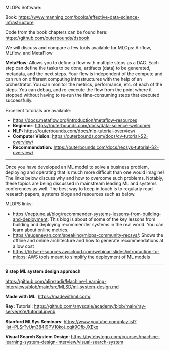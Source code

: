 MLOPs Software:

Book: https://www.manning.com/books/effective-data-science-infrastructure

Code from the book chapters can be found here: https://github.com/outerbounds/dsbook


We will discuss and compare a few tools available for MLOps: Airflow, MLflow, and MetaFlow

__MetaFlow__: Allows you to define a flow with multiple steps as a DAG. Each step can define the tasks to be done, artifacts (data) to be generated, metadata, and the next steps.
Your flow is independent of the compute and can run on different computing infrastructures with the help of an orchestrator.
You can monitor the metrics, performance, etc. of each of the steps.
You can debug, and re-execute the flow from the point where it stopped without having to re-run the time-consuming steps that executed successfully.


Excellent tutorials are available:
* https://docs.metaflow.org/introduction/metaflow-resources
* __Beginner:__ https://outerbounds.com/docs/data-science-welcome/
* __NLP:__ https://outerbounds.com/docs/nlp-tutorial-overview/
* __Computer Vision:__ https://outerbounds.com/docs/cv-tutorial-S2-overview/
* __Recommendation:__  https://outerbounds.com/docs/recsys-tutorial-S2-overview/


----------------------------------------------------------------

Once you have developed an ML model to solve a business problem, deploying and operating that is much more difficult than one would imagine!
The links below discuss why and how to overcome such problems. 
Notably, these topics are being discussed in mainstream leading ML and systems conferences as well. 
The best way to keep in touch is to regularly read research papers, systems blogs and resources such as below.


MLOPS links:
* https://neptune.ai/blog/recommender-systems-lessons-from-building-and-deployment: This blog is about of some of the key lessons from building and deploying recommender systems in the real world. You can learn about online metrics.
* https://eugeneyan.com/speaking/mlops-community-recsys/: Shows the offline and online architecture and how to generate recommendations at a low cost
* https://hktw-resources.awscloud.com/webinar-slides/introduction-to-mlops: AWS tools meant to simplify the deployment of ML models 

-------------------------------------------------------------------------


__9 step ML system design approach__

https://github.com/alirezadir/Machine-Learning-Interviews/blob/main/src/MLSD/ml-system-design.md


__Made with ML__: https://madewithml.com/

__Ray:__ 
Tutorial: https://github.com/anyscale/academy/blob/main/ray-serve/e2e/tutorial.ipynb

__Stanford MLSys Seminars__: https://www.youtube.com/playlist?list=PLSrTvUm384I9PV10koj_cqit9OfbJXEkq

__Visual Search System Design__: https://bytebytego.com/courses/machine-learning-system-design-interview/visual-search-system
